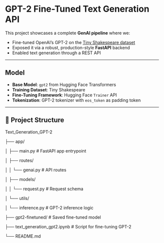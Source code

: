 # GPT-2 Fine-Tuned Text Generation API

This project showcases a complete **GenAI pipeline** where we:

- Fine-tuned OpenAI’s GPT-2 on the [Tiny Shakespeare dataset](https://huggingface.co/datasets/tiny_shakespeare)
- Exposed it via a robust, production-style **FastAPI** backend
- Enabled text generation through a REST API

---

## Model

- **Base Model**: `gpt2` from Hugging Face Transformers
- **Training Dataset**: Tiny Shakespeare
- **Fine-Tuning Framework**: Hugging Face `Trainer` API
- **Tokenization**: GPT-2 tokenizer with `eos_token` as padding token

---

## 📂 Project Structure

Text_Generation_GPT-2

├── app/

│ ├── main.py # FastAPI app entrypoint

│ ├── routes/

│ │ └── genai.py # API routes

│ ├── models/

│ │ └── request.py # Request schema

│ └── utils/

│ └── inference.py # GPT-2 inference logic

├── gpt2-finetuned/ # Saved fine-tuned model

├── text_generation_gpt2.ipynb # Script for fine-tuning GPT-2

└── README.md